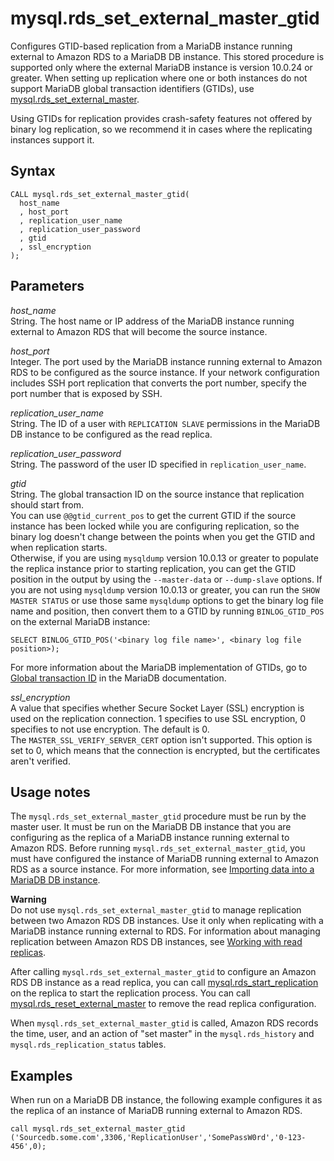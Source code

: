 # mysql\.rds\_set\_external\_master\_gtid<a name="mysql_rds_set_external_master_gtid"></a>

Configures GTID\-based replication from a MariaDB instance running external to Amazon RDS to a MariaDB DB instance\. This stored procedure is supported only where the external MariaDB instance is version 10\.0\.24 or greater\. When setting up replication where one or both instances do not support MariaDB global transaction identifiers \(GTIDs\), use [mysql\.rds\_set\_external\_master](mysql_rds_set_external_master.md)\.

Using GTIDs for replication provides crash\-safety features not offered by binary log replication, so we recommend it in cases where the replicating instances support it\. 

## Syntax<a name="mysql_rds_set_external_master_gtid-syntax"></a>

 

```
CALL mysql.rds_set_external_master_gtid(
  host_name
  , host_port
  , replication_user_name
  , replication_user_password
  , gtid
  , ssl_encryption
);
```

## Parameters<a name="mysql_rds_set_external_master_gtid-parameters"></a>

 *host\_name*   
String\. The host name or IP address of the MariaDB instance running external to Amazon RDS that will become the source instance\.

 *host\_port*   
Integer\. The port used by the MariaDB instance running external to Amazon RDS to be configured as the source instance\. If your network configuration includes SSH port replication that converts the port number, specify the port number that is exposed by SSH\.

 *replication\_user\_name*   
String\. The ID of a user with `REPLICATION SLAVE` permissions in the MariaDB DB instance to be configured as the read replica\.

 *replication\_user\_password*   
String\. The password of the user ID specified in `replication_user_name`\.

 *gtid*   
String\. The global transaction ID on the source instance that replication should start from\.  
You can use `@@gtid_current_pos` to get the current GTID if the source instance has been locked while you are configuring replication, so the binary log doesn't change between the points when you get the GTID and when replication starts\.  
Otherwise, if you are using `mysqldump` version 10\.0\.13 or greater to populate the replica instance prior to starting replication, you can get the GTID position in the output by using the `--master-data` or `--dump-slave` options\. If you are not using `mysqldump` version 10\.0\.13 or greater, you can run the `SHOW MASTER STATUS` or use those same `mysqldump` options to get the binary log file name and position, then convert them to a GTID by running `BINLOG_GTID_POS` on the external MariaDB instance:  

```
SELECT BINLOG_GTID_POS('<binary log file name>', <binary log file position>);
```
For more information about the MariaDB implementation of GTIDs, go to [Global transaction ID](http://mariadb.com/kb/en/mariadb/global-transaction-id/) in the MariaDB documentation\.

 *ssl\_encryption*   
A value that specifies whether Secure Socket Layer \(SSL\) encryption is used on the replication connection\. 1 specifies to use SSL encryption, 0 specifies to not use encryption\. The default is 0\.  
The `MASTER_SSL_VERIFY_SERVER_CERT` option isn't supported\. This option is set to 0, which means that the connection is encrypted, but the certificates aren't verified\.

## Usage notes<a name="mysql_rds_set_external_master_gtid-usage-notes"></a>

The `mysql.rds_set_external_master_gtid` procedure must be run by the master user\. It must be run on the MariaDB DB instance that you are configuring as the replica of a MariaDB instance running external to Amazon RDS\. Before running `mysql.rds_set_external_master_gtid`, you must have configured the instance of MariaDB running external to Amazon RDS as a source instance\. For more information, see [Importing data into a MariaDB DB instance](MariaDB.Procedural.Importing.md)\.

**Warning**  
Do not use `mysql.rds_set_external_master_gtid` to manage replication between two Amazon RDS DB instances\. Use it only when replicating with a MariaDB instance running external to RDS\. For information about managing replication between Amazon RDS DB instances, see [Working with read replicas](USER_ReadRepl.md)\.

After calling `mysql.rds_set_external_master_gtid` to configure an Amazon RDS DB instance as a read replica, you can call [mysql\.rds\_start\_replication](mysql_rds_start_replication.md) on the replica to start the replication process\. You can call [mysql\.rds\_reset\_external\_master](mysql_rds_reset_external_master.md) to remove the read replica configuration\.

When `mysql.rds_set_external_master_gtid` is called, Amazon RDS records the time, user, and an action of "set master" in the `mysql.rds_history` and `mysql.rds_replication_status` tables\.

## Examples<a name="mysql_rds_set_external_master_gtid-examples"></a>

When run on a MariaDB DB instance, the following example configures it as the replica of an instance of MariaDB running external to Amazon RDS\.

```
call mysql.rds_set_external_master_gtid ('Sourcedb.some.com',3306,'ReplicationUser','SomePassW0rd','0-123-456',0); 
```